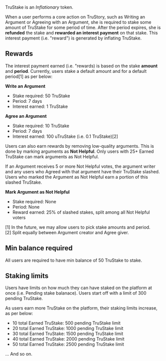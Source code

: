 TruStake is an *Inflationary* token.

When a user performs a core action on TruStory, such as Writing an Argument or Agreeing with an Argument, she is required to stake some amount of TruStake for some period of time. After the period expires, she is **refunded** the stake and **rewarded an interest payment** on that stake. This interest payment (i.e. "reward") is generated by inflating TruStake.

## Rewards

The interest payment earned (i.e. "rewards) is based on the stake **amount** and **period**. Currently, users stake a default amount and for a default period[1] as per below:

**Write an Argument**
- Stake required: 50 TruStake
- Period: 7 days
- Interest earned: 1 TruStake


**Agree an Argument**
- Stake required: 10 TruStake
- Period: 7 days
- Interest earned: 100 uTruStake (i.e. 0.1 TruStake)[2] 

Users can also earn rewards by removing low-quality arguments. This is done by marking arguments as **Not Helpful**. Only users with 25+ Earned TruStake can mark arguments as Not Helpful.

If an Argument receives 5 or more Not Helpful votes, the argument writer and any users who Agreed with that argument have their TruStake slashed. Users who marked the Argument as Not Helpful earn a portion of this slashed TruStake.

**Mark Argument as Not Helpful**
 - Stake required: None
 - Period: None
 - Reward earned: 25% of slashed stakes, split among all Not Helpful voters 
 
[1] In the future, we may allow users to pick stake amounts and period.  
[2] Split equally between Argument creator and Agree giver.

## Min balance required

All users are required to have min balance of 50 TruStake to stake. 

## Staking limits
Users have limits on how much they can have staked on the platform at once (i.e. Pending stake balanace). Users start off with a limit of 300 pending TruStake.

As users earn more TruStake on the platform, their staking limits increase, as per below:

- 10 total Earned TruStake: 500 pending TruStake limit
- 20 total Earned TruStake: 1000 pending TruStake limit
- 30 total Earned TruStake: 1500 pending TruStake limit
- 40 total Earned TruStake: 2000 pending TruStake limit
- 50 total Earned TruStake: 2500 pending TruStake limit

... And so on.
